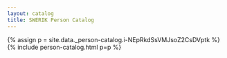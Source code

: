 ```yaml
---
layout: catalog
title: SWERIK Person Catalog
---
```

{% assign p = site.data._person-catalog.i-NEpRkdSsVMJsoZ2CsDVptk %}
{% include person-catalog.html p=p %}

